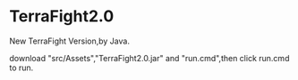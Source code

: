 # TerraFight2.0
New TerraFight Version,by Java.

download "src/Assets","TerraFight2.0.jar" and "run.cmd",then click run.cmd to run.
